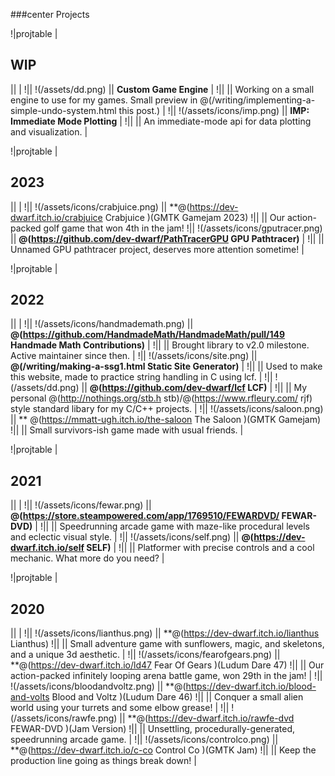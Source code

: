###center Projects

!|projtable | <h2> WIP </h2> || | 
!|| !(/assets/dd.png) || **Custom Game Engine** |
!|| || Working on a small engine to use for my games. Small preview in @(/writing/implementing-a-simple-undo-system.html this post.) |
!|| !(/assets/icons/imp.png) || **IMP: Immediate Mode Plotting** |
!|| || An immediate-mode api for data plotting and visualization. |

!|projtable | <h2> 2023 </h2> || | 
!|| !(/assets/icons/crabjuice.png) || **@(https://dev-dwarf.itch.io/crabjuice Crabjuice )(GMTK Gamejam 2023)
!|| || Our action-packed golf game that won 4th in the jam!
!|| !(/assets/icons/gputracer.png) || **@(https://github.com/dev-dwarf/PathTracerGPU GPU Pathtracer)** | 
!|| || Unnamed GPU pathtracer project, deserves more attention sometime! |

!|projtable |  <h2> 2022 </h2> || |
!|| !(/assets/icons/handmademath.png) || **@(https://github.com/HandmadeMath/HandmadeMath/pull/149 Handmade Math Contributions)** |
!|| || Brought library to v2.0 milestone. Active maintainer since then. |
!|| !(/assets/icons/site.png) || **@(/writing/making-a-ssg1.html Static Site Generator)** |
!|| || Used to make this website, made to practice string handling in C using lcf. |
!|| !(/assets/dd.png) || **@(https://github.com/dev-dwarf/lcf LCF)** |
!|| || My personal @(http://nothings.org/stb.h stb)/@(https://www.rfleury.com/ rjf) style standard libary for my C/C++ projects. |
!|| !(/assets/icons/saloon.png) || ** @(https://mmatt-ugh.itch.io/the-saloon The Saloon )(GMTK Gamejam)
!|| || Small survivors-ish game made with usual friends. |

!|projtable |  <h2> 2021 </h2> || |
!|| !(/assets/icons/fewar.png) || **@(https://store.steampowered.com/app/1769510/FEWARDVD/ FEWAR-DVD)** |
!|| || Speedrunning arcade game with maze-like procedural levels and eclectic visual style. |
!|| !(/assets/icons/self.png) || **@(https://dev-dwarf.itch.io/self SELF)** |
!|| || Platformer with precise controls and a cool mechanic. What more do you need? |

!|projtable | <h2> 2020 </h2> || |
!|| !(/assets/icons/lianthus.png) || **@(https://dev-dwarf.itch.io/lianthus Lianthus)
!|| || Small adventure game with sunflowers, magic, and skeletons, and a unique 3d aesthetic. |
!|| !(/assets/icons/fearofgears.png) || **@(https://dev-dwarf.itch.io/ld47 Fear Of Gears )(Ludum Dare 47)
!|| || Our action-packed infinitely looping arena battle game, won 29th in the jam! |
!|| !(/assets/icons/bloodandvoltz.png) || **@(https://dev-dwarf.itch.io/blood-and-volts Blood and Voltz )(Ludum Dare 46)
!|| || Conquer a small alien world using your turrets and some elbow grease! |
!|| !(/assets/icons/rawfe.png) || **@(https://dev-dwarf.itch.io/rawfe-dvd FEWAR-DVD )(Jam Version)
!|| || Unsettling, procedurally-generated, speedrunning arcade game. |
!|| !(/assets/icons/controlco.png) || **@(https://dev-dwarf.itch.io/c-co Control Co )(GMTK Jam)
!|| || Keep the production line going as things break down! |
